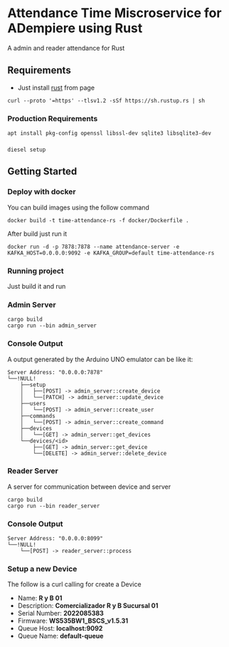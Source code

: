 # Attendance Time Miscroservice for ADempiere using Rust
A admin and reader attendance for Rust

## Requirements
- Just install [rust](https://www.rust-lang.org/tools/install) from page

```Shell
curl --proto '=https' --tlsv1.2 -sSf https://sh.rustup.rs | sh
```

### Production Requirements

```Shell
apt install pkg-config openssl libssl-dev sqlite3 libsqlite3-dev
```

### 

```Shell
diesel setup
```

## Getting Started

### Deploy with docker

You can build images using the follow command

```
docker build -t time-attendance-rs -f docker/Dockerfile .
```

After build just run it

```
docker run -d -p 7878:7878 --name attendance-server -e KAFKA_HOST=0.0.0.0:9092 -e KAFKA_GROUP=default time-attendance-rs
```

### Running project
Just build it and run

### Admin Server

```Shell
cargo build
cargo run --bin admin_server
```

### Console Output
A output generated by the Arduino UNO emulator can be like it:

```Shell
Server Address: "0.0.0.0:7878"
└──!NULL!
    ├──setup
    │   ├──[POST] -> admin_server::create_device
    │   └──[PATCH] -> admin_server::update_device
    ├──users
    │   └──[POST] -> admin_server::create_user
    ├──commands
    │   └──[POST] -> admin_server::create_command
    ├──devices
    │   └──[GET] -> admin_server::get_devices
    └──devices/<id>
        ├──[GET] -> admin_server::get_device
        └──[DELETE] -> admin_server::delete_device
```

### Reader Server

A server for communication between device and server


```Shell
cargo build
cargo run --bin reader_server
```


### Console Output

```Shell
Server Address: "0.0.0.0:8099"
└──!NULL!
    └──[POST] -> reader_server::process
```

### Setup a new Device

The follow is a curl calling for create a Device

- Name: **R y B 01**
- Description: **Comercializador R y B Sucursal 01**
- Serial Number: **2022085383**
- Firmware: **WS535BW1_BSCS_v1.5.31**
- Queue Host: **localhost:9092**
- Queue Name: **default-queue**
